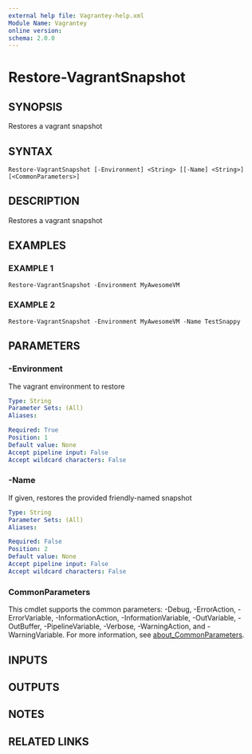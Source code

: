 ```yaml
---
external help file: Vagrantey-help.xml
Module Name: Vagrantey
online version:
schema: 2.0.0
---
```


# Restore-VagrantSnapshot

## SYNOPSIS
Restores a vagrant snapshot

## SYNTAX

```
Restore-VagrantSnapshot [-Environment] <String> [[-Name] <String>] [<CommonParameters>]
```

## DESCRIPTION
Restores a vagrant snapshot

## EXAMPLES

### EXAMPLE 1
```
Restore-VagrantSnapshot -Environment MyAwesomeVM
```

### EXAMPLE 2
```
Restore-VagrantSnapshot -Environment MyAwesomeVM -Name TestSnappy
```

## PARAMETERS

### -Environment
The vagrant environment to restore

```yaml
Type: String
Parameter Sets: (All)
Aliases:

Required: True
Position: 1
Default value: None
Accept pipeline input: False
Accept wildcard characters: False
```

### -Name
If given, restores the provided friendly-named snapshot

```yaml
Type: String
Parameter Sets: (All)
Aliases:

Required: False
Position: 2
Default value: None
Accept pipeline input: False
Accept wildcard characters: False
```

### CommonParameters
This cmdlet supports the common parameters: -Debug, -ErrorAction, -ErrorVariable, -InformationAction, -InformationVariable, -OutVariable, -OutBuffer, -PipelineVariable, -Verbose, -WarningAction, and -WarningVariable. For more information, see [about_CommonParameters](http://go.microsoft.com/fwlink/?LinkID=113216).

## INPUTS

## OUTPUTS

## NOTES

## RELATED LINKS
